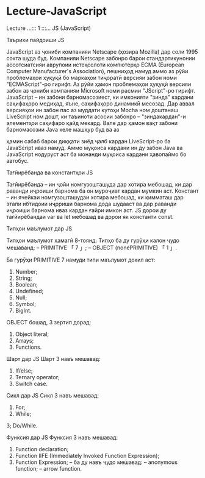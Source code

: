 # Lecture-JavaScript
Lecture ...::: 1 :::... JS (JavaScript)

Таърихи пайдоиши JS

JavaScript аз ҷониби компанияи Netscape (ҳозира Mozilla) дар соли 1995 сохта шуда буд. Компанияи Netscape забонро барои стандартикунонии ассотсиатсияи аврупоии истеҳсолоти компютерҳо ECMA (European Computer Manufacturer's Association), пешниҳод намуд аммо аз рӯйи проблемаҳои ҳуқуқӣ бо маркаҳои тиҷоратӣ версияи забон номи "ECMAScript"-ро гирифт. Аз рӯйи ҳамон проблемаҳои ҳуқуқӣ версияи забон аз ҷониби компанияи Microsoft номи расмии "JScript"-ро гирифт.
JavaScript – ин забони барномасозиест, ки имконияти "зинда" кардани саҳифаҳоро медиҳад, яъне, саҳифаҳоро динамикӣ месозад. Дар аввал версияҳои ин забон пас аз муддати кутоҳи Mocha ном доштанаш LiveScript ном дошт, ки таъиноти асосии забонро – "зиндакардан"-и элементҳои саҳифаро қайд мекард. Вале дар ҳамон вақт забони барномасозии Java хеле машҳур буд ва аз 

ҳамин сабаб барои диққати зиёд ҷалб кардан LiveScript-ро ба JavaScript иваз намуд. Аммо муқоиса кардани ин ду забон Java ва JavaScript нодуруст аст ба монанди муқоиса кардани ҳавопаймо бо автобус.

Тағйирёбанда ва константҳои JS

Тағйирёбанда – ин ҷойи номгузошташуда дар хотира мебошад, ки дар раванди иҷроиши барнома ба он муроҷиат кардан мумкин аст.
Констант – ин ячейкаи номгузошташудаи хотира мебошад, ки қимматаш дар этапи ибтидоии иҷрриши барнома дода шудааст ва дар раванди иҷроиши барнома иваз кардан ғайри имкон аст.
JS дорои ду тағйирёбандаи var ва let мебошад ва дорои як константи const.

Типҳои маълумот дар JS

Типҳои маълумот ҳамагӣ 8-тоянд.
Типҳо ба ду гурӯҳи калон ҷудо мешаванд:
 – PRIMITIVE 「 7 」;
 – OBJECT (nonePRIMITIVE) 「 1 」.

Ба гурӯҳи PRIMITIVE 7 намуди типи маълумот дохил аст:
1. Number;
2. String;
3. Boolean;
4. Undefined;
5. Null;
6. Symbol;
7. BigInt.

OBJECT бошад, 3 зертип дорад:
1. Object literal;
2. Arrays;
3. Functions.

Шарт дар JS
Шарт 3 навъ мешавад:
1. If/else;
2. Ternary operator;
3. Switch case.

Сикл дар JS
Сикл 3 навъ мешавад:
1. For;
2. While;

3; Do/While.

Функсия дар JS
Функсия 3 навъ мешавад:
1. Function declaration;
2. Function IIFE (Immediately Invoked Function Expression);
3. Function Expression; – ба ду навъ ҷудо мешавад:
 – anonymous function;
 – arrow function.